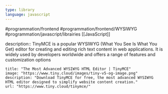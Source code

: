 ```yaml
---
type: library
language: javascript
---
```


#programmation/frontend 
#programmation/frontend/WYSIWYG
#programmation/javascript/librairies
[[JavaScript]]

description:: TinyMCE is a popular WYSIWYG (What You See Is What You Get) editor for creating and editing rich text content in web applications. It is widely used by developers worldwide and offers a range of features and customization options

```embed
title: "The Most Advanced WYSIWYG HTML Editor | TinyMCE"
image: "https://www.tiny.cloud/images/tiny-v5-og-image.png"
description: "Download TinyMCE for free, the most advanced WYSIWYG HTML editor designed to simplify website content creation."
url: "https://www.tiny.cloud/tinymce/"
```
